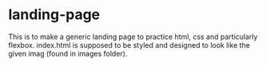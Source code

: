 # landing-page

This is to make a generic landing page to practice html, css and particularly flexbox. index.html is supposed to be styled and designed to look like the given imag (found in images folder).

